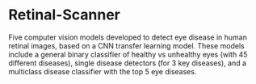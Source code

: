 # Retinal-Scanner
Five computer vision models developed to detect eye disease in human retinal images, based on a CNN transfer learning model. These models include a general binary classifier of healthy vs unhealthy eyes (with 45 different diseases), single disease detectors (for 3 key diseases), and a multiclass disease classifier with the top 5 eye diseases.
